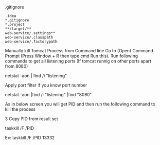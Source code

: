 .gitignore
```
.idea
*.gitignore
*.project
**/target/**
web-service/.settings**
web-service/.classpath
web-service/.factorypath
```

Manually  kill Tomcat Process from Command line
Go to (Open) Command Prompt (Press Window + R then type cmd Run this).
Run following commands to get all listening ports (If tomcat runnig on other ports apart from 8080)

netstat -aon | find /i "listening"

Apply port filter If you know port number


netstat -aon |find /i "listening" |find "8080"

As in below screen you will get PID and then  run the following command to kill the process

3 Copy PID from result set


taskkill /F /PID

Ex: taskkill /F /PID 13332
